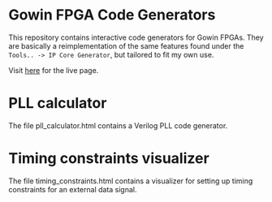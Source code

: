 # Gowin FPGA Code Generators

This repository contains interactive code generators for Gowin FPGAs. They are basically a reimplementation of the same features found under the `Tools.. -> IP Core Generator`, but tailored to fit my own use.

Visit [here](https://juj.github.io/gowin_fpga_code_generators/) for the live page.
	
# PLL calculator

The file pll_calculator.html contains a Verilog PLL code generator.

# Timing constraints visualizer

The file timing_constraints.html contains a visualizer for setting up timing constraints for an external data signal.